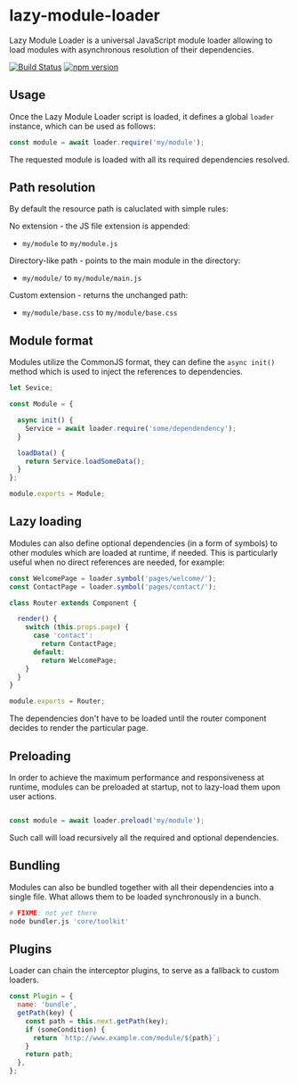 # lazy-module-loader

Lazy Module Loader is a universal JavaScript module loader allowing to load modules with asynchronous resolution of their dependencies.

[![Build Status](https://travis-ci.org/aswitalski/lazy-module-loader.svg?branch=master)](https://travis-ci.org/aswitalski/lazy-module-loader)
[![npm version](https://img.shields.io/npm/v/lazy-module-loader.svg?style=flat)](https://www.npmjs.com/package/lazy-module-loader)

## Usage

Once the Lazy Module Loader script is loaded, it defines a global `loader` instance, which can be used as follows:

```js
const module = await loader.require('my/module');
```

The requested module is loaded with all its required dependencies resolved.

## Path resolution

By default the resource path is caluclated with simple rules:

No extension - the JS file extension is appended:

- `my/module` to `my/module.js`

Directory-like path - points to the main module in the directory:

- `my/module/` to `my/module/main.js`

Custom extension - returns the unchanged path:

- `my/module/base.css` to `my/module/base.css`

## Module format

Modules utilize the CommonJS format, they can define the `async init()` method which is used to inject the references to dependencies.

```js
let Sevice;

const Module = {

  async init() {
    Service = await loader.require('some/dependendency');
  }

  loadData() {
    return Service.loadSomeData();
  }
};

module.exports = Module;
```

## Lazy loading

Modules can also define optional dependencies (in a form of symbols) to other modules which are loaded at runtime, if needed.
This is particularly useful when no direct references are needed, for example:

```js
const WelcomePage = loader.symbol('pages/welcome/');
const ContactPage = loader.symbol('pages/contact/');

class Router extends Component {

  render() {
    switch (this.props.page) {
      case 'contact':
        return ContactPage;
      default:
        return WelcomePage;
    }
  }
}

module.exports = Router;
```

The dependencies don't have to be loaded until the router component decides to render the particular page.

## Preloading

In order to achieve the maximum performance and responsiveness at runtime, modules can be preloaded at startup, not to lazy-load them upon user actions.

```js

const module = await loader.preload('my/module');
```

Such call will load recursively all the required and optional dependencies.

## Bundling

Modules can also be bundled together with all their dependencies into a single file. What allows them to be loaded synchronously in a bunch.

```bash
# FIXME: not yet there
node bundler.js 'core/toolkit'
```

## Plugins

Loader can chain the interceptor plugins, to serve as a fallback to custom loaders.

```js
const Plugin = {
  name: 'bundle',
  getPath(key) {
    const path = this.next.getPath(key);
    if (someCondition) {
      return `http://www.example.com/module/${path}`;
    }
    return path;
  },
};
```
